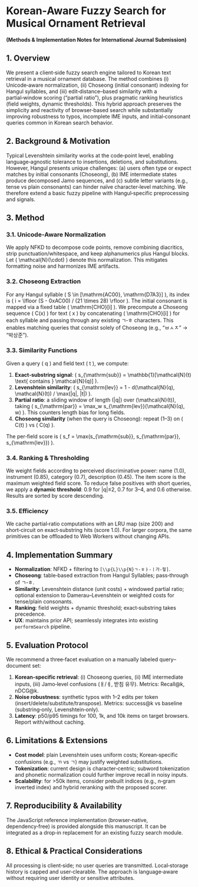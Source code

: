 # Korean‑Aware Fuzzy Search for Musical Ornament Retrieval
**(Methods & Implementation Notes for International Journal Submission)**

## 1. Overview
We present a client‑side fuzzy search engine tailored to Korean text retrieval in a musical ornament database. The method combines (i) Unicode‑aware normalization, (ii) Choseong (initial consonant) indexing for Hangul syllables, and (iii) edit‑distance–based similarity with a partial‑window scoring (“partial ratio”), plus pragmatic ranking heuristics (field weights, dynamic thresholds). This hybrid approach preserves the simplicity and reactivity of browser‑based search while substantially improving robustness to typos, incomplete IME inputs, and initial‑consonant queries common in Korean search behavior.

## 2. Background & Motivation
Typical Levenshtein similarity works at the code‑point level, enabling language‑agnostic tolerance to insertions, deletions, and substitutions. However, Hangul presents unique challenges: (a) users often type or expect matches by initial consonants (Choseong), (b) IME intermediate states produce decomposed Jamo sequences, and (c) subtle letter variants (e.g., tense vs plain consonants) can hinder naïve character‑level matching. We therefore extend a basic fuzzy pipeline with Hangul‑specific preprocessing and signals.

## 3. Method
### 3.1. Unicode‑Aware Normalization
We apply NFKD to decompose code points, remove combining diacritics, strip punctuation/whitespace, and keep alphanumerics plus Hangul blocks. Let \( \mathcal{N}(\cdot) \) denote this normalization. This mitigates formatting noise and harmonizes IME artifacts.

### 3.2. Choseong Extraction
For any Hangul syllable \( S \in [\mathrm{AC00}, \mathrm{D7A3}] \), its index is \( i = \lfloor (S - 0xAC00) / (21 \times 28) \rfloor \). The initial consonant is mapped via a fixed table \( \mathrm{CHO}[i] \). We precompute a Choseong sequence \( C(x) \) for text \( x \) by concatenating \( \mathrm{CHO}[i] \) for each syllable and passing through any existing ㄱ‑ㅎ characters. This enables matching queries that consist solely of Choseong (e.g., “ㅂㅅㅈ” → “박상준”).

### 3.3. Similarity Functions
Given a query \( q \) and field text \( t \), we compute:
1) **Exact‑substring signal**: \( s_{\mathrm{sub}} = \mathbb{1}[\mathcal{N}(t) \text{ contains } \mathcal{N}(q)] \).
2) **Levenshtein similarity**: \( s_{\mathrm{lev}} = 1 - d(\mathcal{N}(q), \mathcal{N}(t)) / \max(|q|, |t|) \).
3) **Partial ratio**: a sliding window of length \(|q|\) over \(\mathcal{N}(t)\), taking \( s_{\mathrm{par}} = \max\_w s_{\mathrm{lev}}(\mathcal{N}(q), w) \). This counters length bias for long fields.
4) **Choseong similarity** (when the query is Choseong): repeat (1–3) on \( C(t) \) vs \( C(q) \).

The per‑field score is \( s_f = \max(s_{\mathrm{sub}}, s_{\mathrm{par}}, s_{\mathrm{lev}}) \).

### 3.4. Ranking & Thresholding
We weight fields according to perceived discriminative power: name (1.0), instrument (0.85), category (0.7), description (0.45). The item score is the maximum weighted field score. To reduce false positives with short queries, we apply a **dynamic threshold**: 0.9 for |q|≤2, 0.7 for 3–4, and 0.6 otherwise. Results are sorted by score descending.

### 3.5. Efficiency
We cache partial‑ratio computations with an LRU map (size 200) and short‑circuit on exact‑substring hits (score 1.0). For larger corpora, the same primitives can be offloaded to Web Workers without changing APIs.

## 4. Implementation Summary
- **Normalization**: NFKD + filtering to `[\\p{L}\\p{N}ㄱ-ㅎㅏ-ㅣ가-힣]`.
- **Choseong**: table‑based extraction from Hangul Syllables; pass‑through of ㄱ‑ㅎ.
- **Similarity**: Levenshtein distance (unit costs) + windowed partial ratio; optional extension to Damerau–Levenshtein or weighted costs for tense/plain consonants.
- **Ranking**: field weights + dynamic threshold; exact‑substring takes precedence.
- **UX**: maintains prior API; seamlessly integrates into existing `performSearch` pipeline.

## 5. Evaluation Protocol
We recommend a three‑facet evaluation on a manually labeled query–document set:
1) **Korean‑specific retrieval**: (i) Choseong queries, (ii) IME intermediate inputs, (iii) Jamo‑level confusions (ㅐ/ㅔ, 받침 유무). Metrics: Recall@k, nDCG@k.
2) **Noise robustness**: synthetic typos with 1–2 edits per token (insert/delete/substitute/transpose). Metrics: success@k vs baseline (substring‑only, Levenshtein‑only).
3) **Latency**: p50/p95 timings for 100, 1k, and 10k items on target browsers. Report with/without caching.

## 6. Limitations & Extensions
- **Cost model**: plain Levenshtein uses uniform costs; Korean‑specific confusions (e.g., ㄲ vs ㄱ) may justify weighted substitutions.
- **Tokenization**: current design is character‑centric; subword tokenization and phonetic normalization could further improve recall in noisy inputs.
- **Scalability**: for >50k items, consider prebuilt indices (e.g., n‑gram inverted index) and hybrid reranking with the proposed scorer.

## 7. Reproducibility & Availability
The JavaScript reference implementation (browser‑native, dependency‑free) is provided alongside this manuscript. It can be integrated as a drop‑in replacement for an existing fuzzy search module.

## 8. Ethical & Practical Considerations
All processing is client‑side; no user queries are transmitted. Local‑storage history is capped and user‑clearable. The approach is language‑aware without requiring user identity or sensitive attributes.